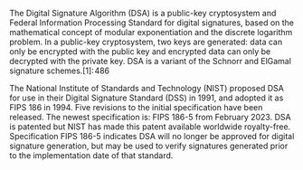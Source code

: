 The Digital Signature Algorithm (DSA) is a public-key cryptosystem and Federal Information Processing Standard for digital signatures, based on the mathematical concept of modular exponentiation and the discrete logarithm problem. In a public-key cryptosystem, two keys are generated: data can only be encrypted with the public key and encrypted data can only be decrypted with the private key. DSA is a variant of the Schnorr and ElGamal signature schemes.[1]: 486 

The National Institute of Standards and Technology (NIST) proposed DSA for use in their Digital Signature Standard (DSS) in 1991, and adopted it as FIPS 186 in 1994. Five revisions to the initial specification have been released. The newest specification is: FIPS 186-5 from February 2023. DSA is patented but NIST has made this patent available worldwide royalty-free. Specification FIPS 186-5 indicates DSA will no longer be approved for digital signature generation, but may be used to verify signatures generated prior to the implementation date of that standard.
